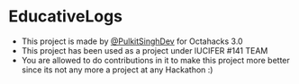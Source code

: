 # EducativeLogs
- This project is made by [@PulkitSinghDev](https://PulkitSinghDev.github.io) for Octahacks 3.0
- This project has been used as a project under lUCIFER #141 TEAM
- You are allowed to do contributions in it to make this project more better since its not any more a project at any Hackathon :)
